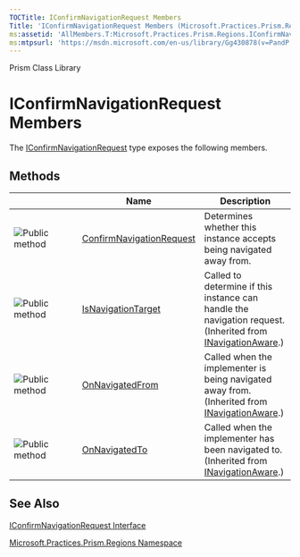 ```yaml
---
TOCTitle: IConfirmNavigationRequest Members
Title: 'IConfirmNavigationRequest Members (Microsoft.Practices.Prism.Regions)'
ms:assetid: 'AllMembers.T:Microsoft.Practices.Prism.Regions.IConfirmNavigationRequest'
ms:mtpsurl: 'https://msdn.microsoft.com/en-us/library/Gg430878(v=PandP.50)'
---
```


Prism Class Library

IConfirmNavigationRequest Members
=================================

The [IConfirmNavigationRequest](https://msdn.microsoft.com/t:microsoft.practices.prism.regions.iconfirmnavigationrequest) type exposes the following members.

Methods
-------

<span id="methodTableToggle"></span>
<table>
<colgroup>
<col width="33%" />
<col width="33%" />
<col width="33%" />
</colgroup>
<thead>
<tr class="header">
<th> </th>
<th>Name</th>
<th>Description</th>
</tr>
</thead>
<tbody>
<tr class="odd">
<td><img src="https://msdn.microsoft.com/en-us/Gg430878.pubmethod(en-us,PandP.50).gif" title="Public method" /></td>
<td><a href="https://msdn.microsoft.com/m:microsoft.practices.prism.regions.iconfirmnavigationrequest.confirmnavigationrequest(microsoft.practices.prism.regions.navigationcontext%2csystem.action%7bsystem.boolean%7d)">ConfirmNavigationRequest</a></td>
<td><div class="summary">
Determines whether this instance accepts being navigated away from.
</div></td>
</tr>
<tr class="even">
<td><img src="https://msdn.microsoft.com/en-us/Gg430878.pubmethod(en-us,PandP.50).gif" title="Public method" /></td>
<td><a href="https://msdn.microsoft.com/m:microsoft.practices.prism.regions.inavigationaware.isnavigationtarget(microsoft.practices.prism.regions.navigationcontext)">IsNavigationTarget</a></td>
<td><div class="summary">
Called to determine if this instance can handle the navigation request.
</div>
(Inherited from <a href="https://msdn.microsoft.com/t:microsoft.practices.prism.regions.inavigationaware">INavigationAware</a>.)</td>
</tr>
<tr class="odd">
<td><img src="https://msdn.microsoft.com/en-us/Gg430878.pubmethod(en-us,PandP.50).gif" title="Public method" /></td>
<td><a href="https://msdn.microsoft.com/m:microsoft.practices.prism.regions.inavigationaware.onnavigatedfrom(microsoft.practices.prism.regions.navigationcontext)">OnNavigatedFrom</a></td>
<td><div class="summary">
Called when the implementer is being navigated away from.
</div>
(Inherited from <a href="https://msdn.microsoft.com/t:microsoft.practices.prism.regions.inavigationaware">INavigationAware</a>.)</td>
</tr>
<tr class="even">
<td><img src="https://msdn.microsoft.com/en-us/Gg430878.pubmethod(en-us,PandP.50).gif" title="Public method" /></td>
<td><a href="https://msdn.microsoft.com/m:microsoft.practices.prism.regions.inavigationaware.onnavigatedto(microsoft.practices.prism.regions.navigationcontext)">OnNavigatedTo</a></td>
<td><div class="summary">
Called when the implementer has been navigated to.
</div>
(Inherited from <a href="https://msdn.microsoft.com/t:microsoft.practices.prism.regions.inavigationaware">INavigationAware</a>.)</td>
</tr>
</tbody>
</table>

See Also
--------

<span id="seeAlsoToggle"></span>
[IConfirmNavigationRequest Interface](https://msdn.microsoft.com/t:microsoft.practices.prism.regions.iconfirmnavigationrequest)

[Microsoft.Practices.Prism.Regions Namespace](https://msdn.microsoft.com/n:microsoft.practices.prism.regions)
